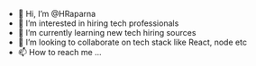 - 👋 Hi, I’m @HRaparna
- 👀 I’m interested in hiring tech professionals
- 🌱 I’m currently learning new tech hiring sources 
- 💞️ I’m looking to collaborate on tech stack like React, node etc
- 📫 How to reach me ...

<!---
HRaparna/HRaparna is a ✨ special ✨ repository because its `README.md` (this file) appears on your GitHub profile.
You can click the Preview link to take a look at your changes.
--->
